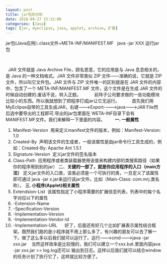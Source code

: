 ```yaml
---
layout: post
title: jar包的分析
date: 2010-09-27 15:22:00
categories: [Java]
tags: [jar, myeclipse, java, applet, archive, 扩展]
---
```

jar包(Java应用):.class文件+META-INF/MANIFEST.MF
 
java -jar XXX 运行jar包

 
 


 
JAR 文件就是 Java Archive File，顾名思意，它的应用是与 Java 息息相关的，是 Java 的一种文档格式。JAR 文件非常类似 ZIP 文件——准确的说，它就是 ZIP 文件，所以叫它文件包。JAR 文件与 ZIP 文件唯一的区别就是在 JAR 文件的内容中，包含了一个 META-INF/MANIFEST.MF 文件，这个文件是在生成 JAR 文件的时候自动创建的.废话不说，转入正题。
 
        前阵子公司要求做的一些功能模块比较小的东西。所以我就想到了把程序打成jar让它无运行。
 
       首先我们用MyEclipse自带的工具生成JAR，右键--->Export---->java--->JAR File然后选中要导出的工程即可.导出的jar包里面在
WETA-INF目录下会有MANIFEST.MF文件。我们来解释一下里面的内容。
       
**一. 一般属性**
1. Manifest-Version
 用来定义manifest文件的版本，例如：Manifest-Version: 1.0
2. Created-By
 声明该文件的生成者，一般该属性是由jar命令行工具生成的，例如：Created-By: Apache Ant 1.5.1
3. Signature-Version
 定义jar文件的签名版本
4. Class-Path
 应用程序或者类装载器使用该值来构建内部的类搜索路径（如果你的程序用到别的jar）
二、**关键的一部了，就是你应用程序的入口（main方法）**
定义jar文件的入口类，该类必须是一个可执行的类，一旦定义了该属性即可通过 java -jar x.jar来运行该jar文件。比如（Main-Class: com.mrj.类名称）。
**三. 小程序(Applet)相关属性**
1. Extendsion-List
 该属性指定了小程序需要的扩展信息列表，列表中的每个名字对应以下的属性
2. <extension>-Extension-Name
3. <extension>-Specification-Version
4. <extension>-Implementation-Version
5. <extension>-Implementation-Vendor-Id
5. <extension>-Implementation-URL
     好了，后面还有好几个比如扩展表示属性结合框架。既然我们跑的是小程序就不用上那么多了，有兴趣的朋友可以去了解一下。做了这么多以后我们就可以运行了。运行--->cmd--->java -jar xxx.jar
   当然这样效率是比较慢的，我们可以建立一个xxx.bat.里面内容java -jar xxx.jar >> log.log还可以
输出到日志。这样以后我们就可以结合window的任务计划了执行它了，这样就比较方便了。
